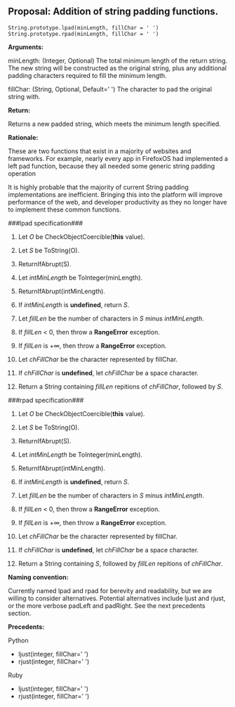 ## Proposal: Addition of string padding functions.

```
String.prototype.lpad(minLength, fillChar = ' ')
String.prototype.rpad(minLength, fillChar = ' ')
```

**Arguments:**

minLength: (Integer, Optional) The total minimum length of the return string. The new string will be constructed as the original string, plus any additional padding characters required to fill the minimum length.

fillChar:  (String, Optional, Default=' ') The character to pad the original string with.


**Return:**

Returns a new padded string, which meets the minimum length specified.


**Rationale:**

These are two functions that exist in a majority of websites and frameworks. For example, nearly every app in FirefoxOS had implemented a left pad function, because they all needed some generic string padding operation

It is highly probable that the majority of current String padding implementations are inefficient. Bringing this into the platform will improve performance of the web, and developer productivity as they no longer have to implement these common functions. 


###lpad specification###

1. Let *O* be CheckObjectCoercible(**this** value).

2. Let *S* be ToString(O).

3. ReturnIfAbrupt(S).

4. Let *intMinLength* be ToInteger(minLength).

5. ReturnIfAbrupt(intMinLength).

4. If *intMinLength* is **undefined**, return *S*.

5. Let *fillLen* be the number of characters in *S* minus *intMinLength*.

6. If *fillLen* < 0, then throw a **RangeError** exception.

7. If *fillLen* is +∞, then throw a **RangeError** exception.

8. Let *chFillChar* be the character represented by fillChar.

9. If *chFillChar* is **undefined**, let *chFillChar* be a space character.

10. Return a String containing *fillLen* repitions of *chFillChar*, followed by *S*.</li>


###rpad specification###

1. Let *O* be CheckObjectCoercible(**this** value).

2. Let *S* be ToString(O).

3. ReturnIfAbrupt(S).

4. Let *intMinLength* be ToInteger(minLength).

5. ReturnIfAbrupt(intMinLength).

4. If *intMinLength* is **undefined**, return *S*.

5. Let *fillLen* be the number of characters in *S* minus *intMinLength*.

6. If *fillLen* < 0, then throw a **RangeError** exception.

7. If *fillLen* is +∞, then throw a **RangeError** exception.

8. Let *chFillChar* be the character represented by fillChar.

9. If *chFillChar* is **undefined**, let *chFillChar* be a space character.

10. Return a String containing *S*, followed by *fillLen* repitions of *chFillChar*.</li>


**Naming convention:**

Currently named lpad and rpad for berevity and readability, but we are willing to consider alternatives. Potential alternatives include ljust and rjust,  or the more verbose padLeft and padRight. See the next precedents section.

**Precedents:**

Python

* ljust(integer, fillChar=' ')
* rjust(integer, fillChar=' ')

Ruby

* ljust(integer, fillChar=' ')
* rjust(integer, fillChar=' ')
